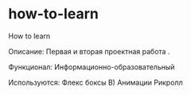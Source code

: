 # how-to-learn
How to learn

Описание:
  Первая и вторая проектная работа .

Функционал:
  Информационно-образовательный


Используются:
  Флекс боксы В)
  Анимации
  Рикролл



